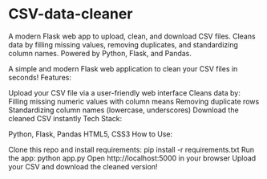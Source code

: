 # CSV-data-cleaner
A modern Flask web app to upload, clean, and download CSV files. Cleans data by filling missing values, removing duplicates, and standardizing column names. Powered by Python, Flask, and Pandas.

A simple and modern Flask web application to clean your CSV files in seconds!
Features:

Upload your CSV file via a user-friendly web interface
Cleans data by:
Filling missing numeric values with column means
Removing duplicate rows
Standardizing column names (lowercase, underscores)
Download the cleaned CSV instantly
Tech Stack:

Python, Flask, Pandas
HTML5, CSS3
How to Use:

Clone this repo and install requirements:
pip install -r requirements.txt
Run the app:
python app.py
Open http://localhost:5000 in your browser
Upload your CSV and download the cleaned version!
